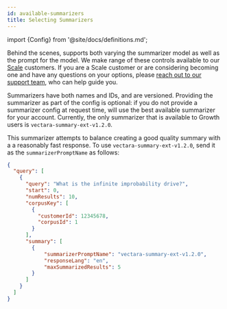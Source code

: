 ```yaml
---
id: available-summarizers
title: Selecting Summarizers
---
```


import {Config} from '@site/docs/definitions.md';

Behind the scenes, <Config v="names.product"/> supports both varying the
summarizer model as well as the prompt for the model.  We make range of these
controls available to our [Scale](https://vectara.com/pricing/) customers.  If
you are a Scale customer or are considering becoming one and have any questions
on your options, please
[reach out to our support team](https://vectara.com/contact-us/), who can help
guide you.

Summarizers have both names and IDs, and are versioned.  Providing the
summarizer as part of the config is optional: if you do not provide a
summarizer config at request time, <Config v="names.product"/> will use the best
available summarizer for your account.  Currently, the only summarizer that is
available to Growth users is `vectara-summary-ext-v1.2.0`.

This summarizer attempts to balance creating a good quality summary with a
a reasonably fast response.  To use `vectara-summary-ext-v1.2.0`, send it as
the `summarizerPromptName` as follows:

```json showLineNumbers title="https://api.vectara.io/v1/query"
{
  "query": [
    {
      "query": "What is the infinite improbability drive?",
      "start": 0,
      "numResults": 10,
      "corpusKey": [
        {
          "customerId": 12345678,
          "corpusId": 1
        }
      ],
      "summary": [
        {
            "summarizerPromptName": "vectara-summary-ext-v1.2.0",
            "responseLang": "en",
            "maxSummarizedResults": 5
        }
      ]
    }
  ]
}
```
